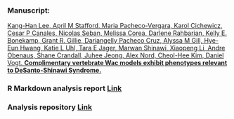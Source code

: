 ### Manuscript:
[Kang-Han Lee, April M Stafford, Maria Pacheco-Vergara, Karol Cichewicz, Cesar P Canales, Nicolas Seban, Melissa Corea, Darlene Rahbarian, Kelly E. Bonekamp, Grant R. Gillie, Dariangelly Pacheco Cruz, Alyssa M Gill, Hye-Eun Hwang, Katie L Uhl, Tara E Jager, Marwan Shinawi, Xiaopeng Li, Andre Obenaus, Shane Crandall, Juhee Jeong, Alex Nord, Cheol-Hee Kim, Daniel Vogt.
 **Complimentary vertebrate Wac models exhibit phenotypes relevant to DeSanto-Shinawi Syndrome.**](https://)


### R Markdown analysis report [Link](https://nordneurogenomicslab.github.io/WAC_bulk_RNAseq/)     

### Analysis repository [Link](https://github.com/NordNeurogenomicsLab/WAC_bulk_RNAseq/tree/main)    
